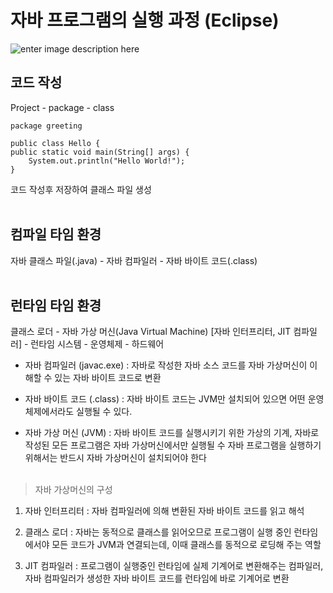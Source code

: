 

# 자바 프로그램의 실행 과정 (Eclipse)

![enter image description here](https://lh3.googleusercontent.com/ahHKth1Ty9yHHOyaEu021w6Ox-5LtYXm3AwOz_AplFPSam8C_Pv1EgjPtXvCLrPlyAJNt5eprIK9lyyrsQyRd_JQUGiXdijUPMoG-mEjjAA_8GZhqcDEy6K7_-U30sRL42xatmWRJq1AolKs7BqbxatSyUeaWxwn2KM8zaf30s6PY080pyraJQ0qGloa__HBRGllmu23fGGIDmfcXL1F9roGF1qoPAZktTdaFsU5g8enJk3wGSYzjVhl-MkHiz7z9tMmj5s0qH5qq4AEgmf6cEz2Feb_Slcf03AowL850bwo3mZCfz2S5A35e_6xnR9DVAuL7Fetg7OflFPqNuxyZfcShLZbtgyuyGj_dCKXGNtacSBse1Q4RcLd1wRY6GB-SWGtGkJWar9XJnGYhX-qy4SR34iE7X2wiWDSQ7U_fugLQ1nROQzLT-SxpfnHt-TeXtqZh0vVMcyBV3TakdQEghC8xLZkmrB0gTt-0kanZjqlr8WIYjufBzhZr7nIJcw7PABLL7zoVRxCGWFz6eMRp93qR7UFDlMLCQfetEq2HdvPihgLZtUqkXP8GfANuc81NiQbF7h5XdY24gk_2eof1ufY2WnysrPd2hzBIzDR5-8hcNgkuW8m2NCPGr-r3eytY579OtdnvW4jA1YWmX6Xq5MQefSqPAxtqBGs1ljrmhll6JbHnUlRi_FQVWga9cYioXFvg_8YVqACrHPlOPpQwd0=w1000-h966-no?authuser=0)

## 코드 작성
Project - package - class

    package greeting
    
    public class Hello {
    public static void main(String[] args) {
        System.out.println("Hello World!");
    }
코드 작성후 저장하여 클래스 파일 생성
<br></br>
## 컴파일 타임 환경
  <bold>자바 클래스 파일(.java) - 자바 컴파일러 - 자바 바이트 코드(.class)
<br></br>
## 런타임 타임 환경

  <bold>클래스 로더 - 자바 가상 머신(Java Virtual Machine) [자바 인터프리터, JIT 컴파일러] - 런타임 시스템 - 운영체제 - 하드웨어
<br>

+ 자바 컴파일러 (javac.exe) : 자바로 작성한 자바 소스 코드를 자바 가상머신이 이해할 수 있는 자바 바이트 코드로 변환


+ 자바 바이트 코드 (.class) : 자바 바이트 코드는 JVM만 설치되어 있으면 어떤 운영체제에서라도 실행될 수 있다.


+ 자바 가상 머신 (JVM) : 자바 바이트 코드를 실행시키기 위한 가상의 기계, 자바로 작성된 모든 프로그램은 자바 가상머신에서만 실행될 수 자바  프로그램을 실행하기 위해서는 반드시 자바 가상머신이 설치되어야 한다
<br></br>

>자바 가상머신의 구성
1. 자바 인터프리터 : 자바 컴파일러에 의해 변환된 자바 바이트 코드를 읽고 해석

2. 클래스 로더 : 자바는 동적으로 클래스를 읽어오므로 프로그램이 실행 중인 런타임에서야 모든 코드가 JVM과 연결되는데, 이때 클래스를 동적으로 로딩해 주는 역할

3. JIT 컴파일러 : 프로그램이 실행중인 런타임에 실제 기계어로 변환해주는 컴파일러, 자바 컴파일러가 생성한 자바 바이트 코드를 런타임에 바로 기계어로 변환

